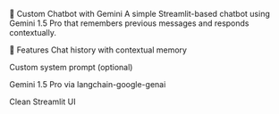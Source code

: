 🤖 Custom Chatbot with Gemini
A simple Streamlit-based chatbot using Gemini 1.5 Pro that remembers previous messages and responds contextually.

🔧 Features
Chat history with contextual memory

Custom system prompt (optional)

Gemini 1.5 Pro via langchain-google-genai

Clean Streamlit UI
